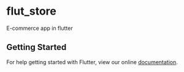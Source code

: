 # flut_store

E-commerce app in flutter

## Getting Started

For help getting started with Flutter, view our online
[documentation](https://flutter.io/).
